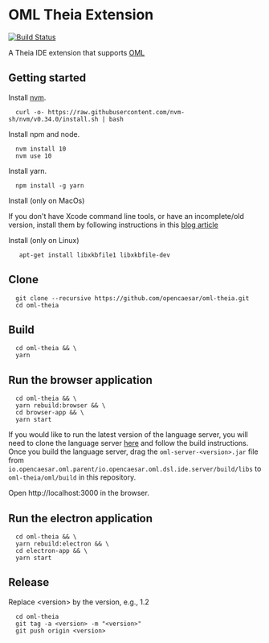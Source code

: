 # OML Theia Extension

[![Build Status](https://travis-ci.org/opencaesar/oml-theia.svg?branch=master)](https://travis-ci.org/opencaesar/oml-theia)

A Theia IDE extension that supports [OML](https://opencaesar.github.io/oml-spec)

## Getting started
Install [nvm](https://github.com/creationix/nvm#install-script).

```shell
  curl -o- https://raw.githubusercontent.com/nvm-sh/nvm/v0.34.0/install.sh | bash
```

Install npm and node.

```shell
  nvm install 10
  nvm use 10
```

Install yarn.

```shell
  npm install -g yarn
```

Install (only on MacOs)

If you don't have Xcode command line tools, or have an incomplete/old version, install them by following instructions in this [blog article](https://medium.com/flawless-app-stories/gyp-no-xcode-or-clt-version-detected-macos-catalina-anansewaa-38b536389e8d)

Install (only on Linux)

```shell
   apt-get install libxkbfile1 libxkbfile-dev
```

## Clone
```shell
  git clone --recursive https://github.com/opencaesar/oml-theia.git
  cd oml-theia
```

## Build
```shell
  cd oml-theia && \
  yarn
```

## Run the browser application
```shell
  cd oml-theia && \
  yarn rebuild:browser && \
  cd browser-app && \
  yarn start
```

If you would like to run the latest version of the language server, you will need to clone the language server [here](https://github.com/opencaesar/oml) and follow the build instructions. Once you build the language server, drag the `oml-server-<version>.jar` file from `io.opencaesar.oml.parent/io.opencaesar.oml.dsl.ide.server/build/libs` to `oml-theia/oml/build` in this repository.

Open http://localhost:3000 in the browser.

## Run the electron application
```shell
  cd oml-theia && \
  yarn rebuild:electron && \
  cd electron-app && \
  yarn start
```

## Release

Replace \<version\> by the version, e.g., 1.2
```shell
  cd oml-theia
  git tag -a <version> -m "<version>"
  git push origin <version>
```

